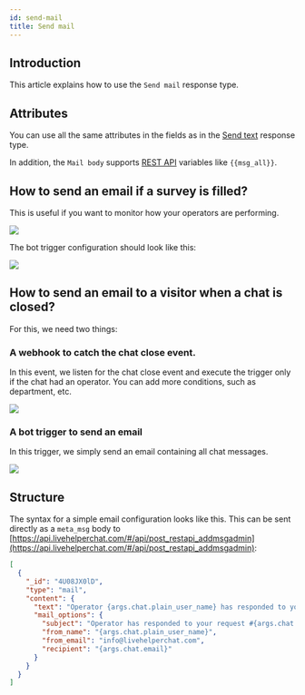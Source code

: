 ```yaml
---
id: send-mail
title: Send mail
---
```


## Introduction

This article explains how to use the `Send mail` response type.

## Attributes

You can use all the same attributes in the fields as in the [Send text](bot/text.md) response type.

In addition, the `Mail body` supports [REST API](bot/rest-api.md) variables like `{{msg_all}}`.

## How to send an email if a survey is filled?

This is useful if you want to monitor how your operators are performing.

![](/img/bot/survey-filled-webhook.png)

The bot trigger configuration should look like this:

![](/img/bot/survey-filled-trigger.png)

## How to send an email to a visitor when a chat is closed?

For this, we need two things:

### A webhook to catch the chat close event.

In this event, we listen for the chat close event and execute the trigger only if the chat had an operator. You can add more conditions, such as department, etc.

![](/img/bot/chat-close-email.png)

### A bot trigger to send an email

In this trigger, we simply send an email containing all chat messages.

![](/img/bot/send-mail-trigger.png)

## Structure

The syntax for a simple email configuration looks like this. This can be sent directly as a `meta_msg` body to [https://api.livehelperchat.com/#/api/post_restapi_addmsgadmin](https://api.livehelperchat.com/#/api/post_restapi_addmsgadmin):

```json
[
  {
    "_id": "4U08JX0lD",
    "type": "mail",
    "content": {
      "text": "Operator {args.chat.plain_user_name} has responded to your request.\n\nThis is your conversation history:\n{{msg_all}}",
      "mail_options": {
        "subject": "Operator has responded to your request #{args.chat.id}",
        "from_name": "{args.chat.plain_user_name}",
        "from_email": "info@livehelperchat.com",
        "recipient": "{args.chat.email}"
      }
    }
  }
]
```

